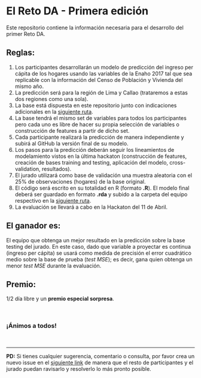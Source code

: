 # El Reto DA - Primera edición
Este repositorio contiene la información necesaria para el desarrollo del primer Reto DA.

## Reglas:
1.	Los participantes desarrollarán un modelo de predicción del ingreso per cápita de los hogares usando las variables de la Enaho 2017 tal que sea replicable con la información del Censo de Población y Vivienda del mismo año.
2.	La predicción será para la región de Lima y Callao (trataremos a estas dos regiones como una sola).
3.	La base está dispuesta en este repositorio junto con indicaciones adicionales en la [siguiente ruta](https://github.com/FaridRodriguez/El-Reto-DA-1ed/tree/master/Bases).
4.	La base tendrá el mismo set de variables para todos los participantes pero cada uno es libre de hacer su propia selección de variables o construcción de features a partir de dicho set.
5.	Cada participante realizará la predicción de manera independiente y subirá al GitHub la versión final de su modelo.
6.	Los pasos para la predicción deberán seguir los lineamientos de modelamiento vistos en la última hackaton (construcción de features, creación de bases training and testing, aplicación del modelo, cross-validation, resultados).
7.	El jurado utilizará como base de validación una muestra aleatoria con el 25% de observaciones (hogares) de la base original.
8.	El código será escrito en su totalidad en R (formato **.R**). El modelo final deberá ser guardado en formato **.rda** y subido a la carpeta del equipo respectivo en la [siguiente ruta](https://github.com/FaridRodriguez/El-Reto-DA-1ed/tree/master/Resultados).
9.	La evaluación se llevará a cabo en la Hackaton del 11 de Abril.

## El ganador es:
El equipo que obtenga un mejor resultado en la predicción sobre la base testing del jurado. En este caso, dado que variable a proyectar es  continua (ingreso per cápita) se usará como medida de precisión el error cuadrático medio sobre la base de prueba (*test MSE*); es decir, gana quien obtenga un menor *test MSE* durante la evaluación.

## Premio:
1/2 día libre y un **premio especial sorpresa**.

<br/>

### ¡Ánimos a todos!

<br/>

***
**PD:** Si tienes cualquier sugerencia, comentario o consulta, por favor crea un nuevo issue en el [siguiente link](https://github.com/FaridRodriguez/El-Reto-DA-1ed/issues) de manera que el resto de participantes y el jurado puedan ravisarlo y resolverlo lo más pronto posible.
